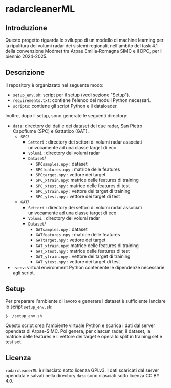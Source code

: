 # radarcleanerML

## Introduzione

Questo progetto riguarda lo sviluppo di un modello di machine learning per la ripulitura dei volumi radar dei sistemi regionali, nell'ambito del task 4.1 della convenzione Modmet tra Arpae Emilia-Romagna SIMC e il DPC, per il biennio 2024-2025.

## Descrizione

Il repository è organizzato nel seguente modo:

* `setup_env.sh`: script per il setup (vedi sezione "Setup").
* `requirements.txt`: contiene l'elenco dei moduli Python necessari.
* `scripts`: contiene gli script Python e il dataloader.

Inoltre, dopo il setup, sono generate le seguenti directory:

* `data`: directory dei dati e dei dataset dei due radar, San Pietro Capofiume
  (SPC) e Gattatico (GAT).
  * `SPC`/
    * `Settori` : directory dei settori di volumi radar associati univocamente ad una classe target di eco
    * `Volumi` : directory dei volumi radar
    * `Dataset`/
      * `SPCsamples.npy` : dataset
      * `SPCfeatures.npy` : matrice delle features
      * `SPCtarget.npy` : vettore dei target
      * `SPC_xtrain.npy`: matrice delle features di training
      * `SPC_xtest.npy` : matrice delle features di test
      * `SPC_ytrain.npy` : vettore dei target di training
      * `SPC_ytest.npy` : vettore dei target di test
  * `GAT`/
    * `Settori` : directory dei settori di volumi radar associati univocamente ad una classe target di eco
    * `Volumi` : directory dei volumi radar
    * `Dataset`/
      * `GATsamples.npy` : dataset
      * `GATfeatures.npy` : matrice delle features
      * `GATtarget.npy` : vettore dei target
      * `GAT_xtrain.npy`: matrice delle features di training
      * `GAT_xtest.npy` : matrice delle features di test
      * `GAT_ytrain.npy` : vettore dei target di training
      * `GAT_ytest.npy` : vettore dei target di test
* `.venv`: virtual environment Python contenente le dipendenze necessarie
  agli script.

## Setup

Per preparare l'ambiente di lavoro e generare i dataset è sufficiente lanciare lo script `setup_env.sh`:

```
$ ./setup_env.sh
```

Questo script crea l'ambiente virtuale Python e scarica i dati dal server opendata di Arpae-SIMC.
Poi genera, per ciascun radar, il dataset, la matrice delle features e il vettore dei target e opera lo split in training set e test set.

## Licenza

`radarcleanerML` è rilasciato sotto licenza GPLv3. I dati scaricati dal server opendata e salvati nella
directory `data` sono rilasciati sotto licenza CC BY 4.0.
